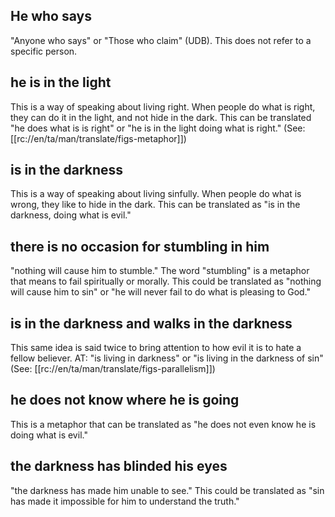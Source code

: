 ## He who says ##

"Anyone who says" or "Those who claim" (UDB). This does not refer to a specific person.

## he is in the light ##

This is a way of speaking about living right. When people do what is right, they can do it in the light, and not hide in the dark. This can be translated "he does what is is right" or "he is in the light doing what is right." (See: [[rc://en/ta/man/translate/figs-metaphor]])

## is in the darkness ##

This is a way of speaking about living sinfully. When people do what is wrong, they like to hide in the dark. This can be translated as "is in the darkness, doing what is evil."

## there is no occasion for stumbling in him ##

"nothing will cause him to stumble." The word "stumbling" is a metaphor that means to fail spiritually or morally. This could be translated as  "nothing will cause him to sin" or "he will never fail to do what is pleasing to God."

## is in the darkness and walks in the darkness ##

This same idea is said twice to bring attention to how evil it is to hate a fellow believer. AT: "is living in darkness" or "is living in the darkness of sin" (See: [[rc://en/ta/man/translate/figs-parallelism]])

## he does not know where he is going ##

This is a metaphor that can be translated as "he does not even know he is doing what is evil."

## the darkness has blinded his eyes ##

"the darkness has made him unable to see."  This could be translated as "sin has made it impossible for him to understand the truth."
